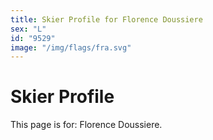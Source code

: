```yaml
---
title: Skier Profile for Florence Doussiere
sex: "L"
id: "9529"
image: "/img/flags/fra.svg" 
---
```


# Skier Profile

This page is for: Florence Doussiere.
    